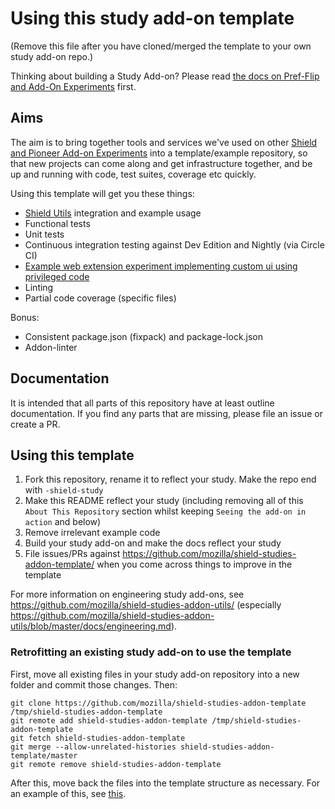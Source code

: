 # Using this study add-on template

(Remove this file after you have cloned/merged the template to your own study add-on repo.)

Thinking about building a Study Add-on? Please read [the docs on Pref-Flip and Add-On Experiments](https://mana.mozilla.org/wiki/display/FIREFOX/Pref-Flip+and+Add-On+Experiments) first.

## Aims

The aim is to bring together tools and services we've used on other [Shield and Pioneer Add-on Experiments](https://mana.mozilla.org/wiki/display/FIREFOX/Pref-Flip+and+Add-On+Experiments) into a template/example repository, so that new projects can come
along and get infrastructure together, and be up and running with code, test suites, coverage etc quickly.

Using this template will get you these things:

* [Shield Utils](https://github.com/mozilla/shield-studies-addon-utils/) integration and example usage
* Functional tests
* Unit tests
* Continuous integration testing against Dev Edition and Nightly (via Circle CI)
* [Example web extension experiment implementing custom ui using privileged code](./src/privileged/introductionNotificationBar/)
* Linting
* Partial code coverage (specific files)

Bonus:

* Consistent package.json (fixpack) and package-lock.json
* Addon-linter

## Documentation

It is intended that all parts of this repository have at least outline
documentation. If you find any parts that are missing, please file an issue or
create a PR.

## Using this template

1. Fork this repository, rename it to reflect your study. Make the repo end with `-shield-study`
2. Make this README reflect your study (including removing all of this `About This Repository` section whilst keeping `Seeing the add-on in action` and below)
3. Remove irrelevant example code
4. Build your study add-on and make the docs reflect your study
5. File issues/PRs against https://github.com/mozilla/shield-studies-addon-template/ when you come across things to improve in the template

For more information on engineering study add-ons, see <https://github.com/mozilla/shield-studies-addon-utils/> (especially <https://github.com/mozilla/shield-studies-addon-utils/blob/master/docs/engineering.md>).

### Retrofitting an existing study add-on to use the template

First, move all existing files in your study add-on repository into a new folder and commit those changes. Then:

    git clone https://github.com/mozilla/shield-studies-addon-template /tmp/shield-studies-addon-template
    git remote add shield-studies-addon-template /tmp/shield-studies-addon-template
    git fetch shield-studies-addon-template
    git merge --allow-unrelated-histories shield-studies-addon-template/master
    git remote remove shield-studies-addon-template

After this, move back the files into the template structure as necessary. For an example of this, see [this](https://github.com/mozilla/federated-learning-v2-study-addon/commit/7367aa8d3f6d29f675ff3f36a1136c6b09476ace).
